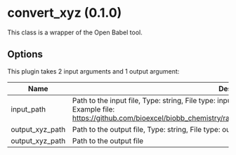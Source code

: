 # convert_xyz (0.1.0)

This class is a wrapper of the Open Babel tool.

## Options

This plugin takes 2 input arguments and 1 output argument:

| Name          | Description             | I/O    | Type   | Default |
|---------------|-------------------------|--------|--------|---------|
| input_path | Path to the input file, Type: string, File type: input, Accepted formats: gro, mol, mol2, pdb, pdbqt, sdf, Example file: https://github.com/bioexcel/biobb_chemistry/raw/master/biobb_chemistry/test/data/babel/babel.smi | Input | File | File |
| output_xyz_path | Path to the output file, Type: string, File type: output, Accepted formats: xyz | Input | string | string |
| output_xyz_path | Path to the output file | Output | File | File |
